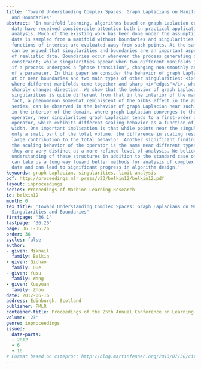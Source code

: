 ```yaml
---
title: 'Toward Understanding Complex Spaces: Graph Laplacians on Manifolds with Singularities
  and Boundaries'
abstract: 'In manifold learning, algorithms based on graph Laplacian constructed from
  data have received considerable attention both in practical applications and theoretical
  analysis. Much of the existing work has been done under the assumption that the
  data is sampled from a manifold without boundaries and singularities or that the
  functions of interest are evaluated away from such points. At the same time, it
  can be argued that singularities and boundaries are an important aspect of the geometry
  of realistic data. Boundaries occur whenever the process generating data has a bounding
  constraint; while singularities appear when two different manifolds intersect or
  if a process undergoes a “phase transition", changing non-smoothly as a function
  of a parameter. In this paper we consider the behavior of graph Laplacians at points
  at or near boundaries and two main types of other singularities: <i>intersections</i>,
  where different manifolds come together and sharp <i>"edges"</i>, where a manifold
  sharply changes direction. We show that the behavior of graph Laplacian near these
  singularities is quite different from that in the interior of the manifolds. In
  fact, a phenomenon somewhat reminiscent of the Gibbs effect in the analysis of Fourier
  series, can be observed in the behavior of graph Laplacian near such points. Unlike
  in the interior of the domain, where graph Laplacian converges to the Laplace-Beltrami
  operator, near singularities graph Laplacian tends to a first-order differential
  operator, which exhibits different scaling behavior as a function of the kernel
  width. One important implication is that while points near the singularities occupy
  only a small part of the total volume, the difference in scaling results in a disproportionately
  large contribution to the total behavior. Another significant finding is that while
  the scaling behavior of the operator is the same near different types of singularities,
  they are very distinct at a more refined level of analysis. We believe that a comprehensive
  understanding of these structures in addition to the standard case of a smooth manifold
  can take us a long way toward better methods for analysis of complex non-linear
  data and can lead to significant progress in algorithm design.'
keywords: graph Laplacian, singularities, limit analysis
pdf: http://proceedings.mlr.press/v23/belkin12/belkin12.pdf
layout: inproceedings
series: Proceedings of Machine Learning Research
id: belkin12
month: 0
tex_title: 'Toward Understanding Complex Spaces: Graph Laplacians on Manifolds with
  Singularities and Boundaries'
firstpage: '36.1'
lastpage: '36.26'
page: 36.1-36.26
order: 36
cycles: false
author:
- given: Mikhail
  family: Belkin
- given: Qichao
  family: Que
- given: Yusu
  family: Wang
- given: Xueyuan
  family: Zhou
date: 2012-06-16
address: Edinburgh, Scotland
publisher: PMLR
container-title: Proceedings of the 25th Annual Conference on Learning Theory
volume: '23'
genre: inproceedings
issued:
  date-parts:
  - 2012
  - 6
  - 16
# Format based on citeproc: http://blog.martinfenner.org/2013/07/30/citeproc-yaml-for-bibliographies/
---
```

